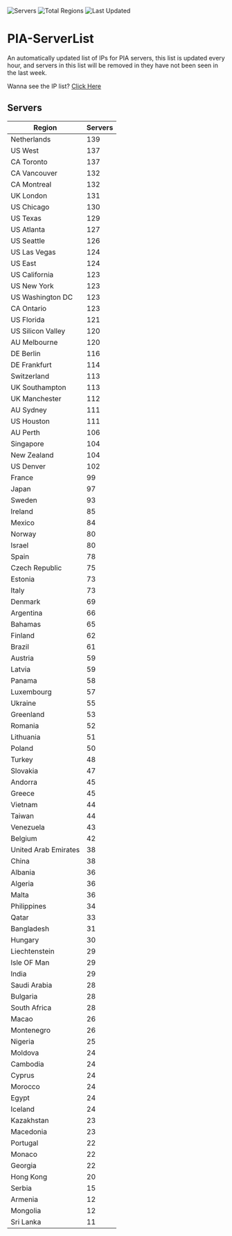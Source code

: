 ![Servers](https://img.shields.io/badge/Servers-6,605-darkgreen)
![Total Regions](https://img.shields.io/badge/Total_Regions-97-darkgreen)
![Last Updated](https://img.shields.io/badge/Last_Updated-April_28_2024_12:01_EDT-darkgreen)

# PIA-ServerList
An automatically updated list of IPs for PIA servers, this list is updated every hour, and servers in this list will be removed in they have not been seen in the last week.

Wanna see the IP list? [Click Here](./context.json)

## Servers
| Region               | Servers |
|----------------------|---------|
| Netherlands | 139 |
| US West | 137 |
| CA Toronto | 137 |
| CA Vancouver | 132 |
| CA Montreal | 132 |
| UK London | 131 |
| US Chicago | 130 |
| US Texas | 129 |
| US Atlanta | 127 |
| US Seattle | 126 |
| US Las Vegas | 124 |
| US East | 124 |
| US California | 123 |
| US New York | 123 |
| US Washington DC | 123 |
| CA Ontario | 123 |
| US Florida | 121 |
| US Silicon Valley | 120 |
| AU Melbourne | 120 |
| DE Berlin | 116 |
| DE Frankfurt | 114 |
| Switzerland | 113 |
| UK Southampton | 113 |
| UK Manchester | 112 |
| AU Sydney | 111 |
| US Houston | 111 |
| AU Perth | 106 |
| Singapore | 104 |
| New Zealand | 104 |
| US Denver | 102 |
| France | 99 |
| Japan | 97 |
| Sweden | 93 |
| Ireland | 85 |
| Mexico | 84 |
| Norway | 80 |
| Israel | 80 |
| Spain | 78 |
| Czech Republic | 75 |
| Estonia | 73 |
| Italy | 73 |
| Denmark | 69 |
| Argentina | 66 |
| Bahamas | 65 |
| Finland | 62 |
| Brazil | 61 |
| Austria | 59 |
| Latvia | 59 |
| Panama | 58 |
| Luxembourg | 57 |
| Ukraine | 55 |
| Greenland | 53 |
| Romania | 52 |
| Lithuania | 51 |
| Poland | 50 |
| Turkey | 48 |
| Slovakia | 47 |
| Andorra | 45 |
| Greece | 45 |
| Vietnam | 44 |
| Taiwan | 44 |
| Venezuela | 43 |
| Belgium | 42 |
| United Arab Emirates | 38 |
| China | 38 |
| Albania | 36 |
| Algeria | 36 |
| Malta | 36 |
| Philippines | 34 |
| Qatar | 33 |
| Bangladesh | 31 |
| Hungary | 30 |
| Liechtenstein | 29 |
| Isle OF Man | 29 |
| India | 29 |
| Saudi Arabia | 28 |
| Bulgaria | 28 |
| South Africa | 28 |
| Macao | 26 |
| Montenegro | 26 |
| Nigeria | 25 |
| Moldova | 24 |
| Cambodia | 24 |
| Cyprus | 24 |
| Morocco | 24 |
| Egypt | 24 |
| Iceland | 24 |
| Kazakhstan | 23 |
| Macedonia | 23 |
| Portugal | 22 |
| Monaco | 22 |
| Georgia | 22 |
| Hong Kong | 20 |
| Serbia | 15 |
| Armenia | 12 |
| Mongolia | 12 |
| Sri Lanka | 11 |